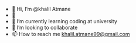 - 👋 Hi, I’m @khalil Atmane
- 👀
- 🌱 I’m currently learning coding at university
- 💞️ I’m looking to collaborate 
- 📫 How to reach me khalil.atmane99@gmail.com

<!---
khalilatm99/khalilatm99 is a ✨ special ✨ repository because its `README.md` (this file) appears on your GitHub profile.
You can click the Preview link to take a look at your changes.
--->
